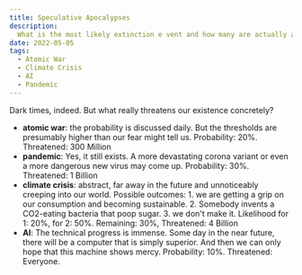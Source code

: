 ```yaml
---
title: Speculative Apocalypses
description:
  What is the most likely extinction e vent and how many are actually affected?
date: 2022-05-05
tags:
  - Atomic War
  - Climate Crisis
  - AI
  - Pandemic
---
```


Dark times, indeed. But what really threatens our existence concretely?

- **atomic war**: the probability is discussed daily. But the thresholds are
  presumably higher than our fear might tell us. Probability: 20%. Threatened:
  300 Million
- **pandemic**: Yes, it still exists. A more devastating corona variant or even
  a more dangerous new virus may come up. Probability: 30%. Threatened: 1
  Billion
- **climate crisis**: abstract, far away in the future and unnoticeably creeping
  into our world. Possible outcomes: 1. we are getting a grip on our consumption
  and becoming sustainable. 2. Somebody invents a CO2-eating bacteria that poop
  sugar. 3. we don't make it. Likelihood for 1: 20%, for 2: 50%. Remaining: 30%,
  Threatened: 4 Billion
- **AI**: The technical progress is immense. Some day in the near future, there
  will be a computer that is simply superior. And then we can only hope that
  this machine shows mercy. Probability: 10%. Threatened: Everyone.
